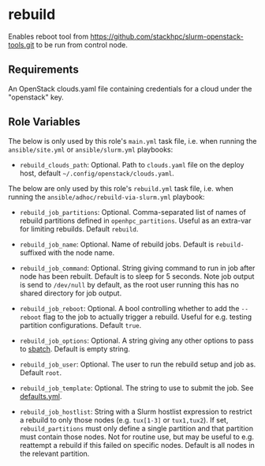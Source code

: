 # rebuild

Enables reboot tool from <https://github.com/stackhpc/slurm-openstack-tools.git>
to be run from control node.

## Requirements

An OpenStack clouds.yaml file containing credentials for a cloud under the
"openstack" key.

## Role Variables

The below is only used by this role's `main.yml` task file, i.e. when running
the `ansible/site.yml` or `ansible/slurm.yml` playbooks:

- `rebuild_clouds_path`: Optional. Path to `clouds.yaml` file on the deploy
  host, default `~/.config/openstack/clouds.yaml`.

The below are only used by this role's `rebuild.yml` task file, i.e. when
running the `ansible/adhoc/rebuild-via-slurm.yml` playbook:

- `rebuild_job_partitions`: Optional. Comma-separated list of names of rebuild
  partitions defined in `openhpc_partitions`. Useful as an extra-var for
  limiting rebuilds. Default `rebuild`.

- `rebuild_job_name`: Optional. Name of rebuild jobs. Default is `rebuild-`
  suffixed with the node name.

- `rebuild_job_command`: Optional. String giving command to run in job after
  node has been rebuilt. Default is to sleep for 5 seconds. Note job output is
  send to `/dev/null` by default, as the root user running this has no shared
  directory for job output.

- `rebuild_job_reboot`: Optional. A bool controlling whether to add the
  `--reboot` flag to the job to actually trigger a rebuild. Useful for e.g.
  testing partition configurations. Default `true`.

- `rebuild_job_options`: Optional. A string giving any other options to pass to
  [sbatch](https://slurm.schedmd.com/sbatch.html). Default is empty string.

- `rebuild_job_user`: Optional. The user to run the rebuild setup and job as.
  Default `root`.

- `rebuild_job_template`: Optional. The string to use to submit the job. See
  [defaults.yml](defaults/main.yml).

- `rebuild_job_hostlist`: String with a Slurm hostlist expression to restrict
  a rebuild to only those nodes (e.g. `tux[1-3]` or `tux1,tux2`). If set,
  `rebuild_partitions` must only define a single partition and that partition
  must contain those nodes. Not for routine use, but may be useful to e.g.
  reattempt a rebuild if this failed on specific nodes. Default is all nodes
  in the relevant partition.
